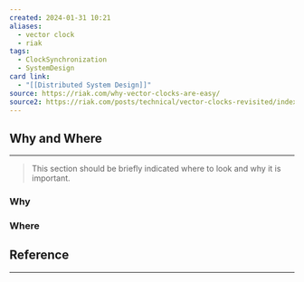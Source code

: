 ```yaml
---
created: 2024-01-31 10:21
aliases:
  - vector clock
  - riak
tags:
  - ClockSynchronization
  - SystemDesign
card link:
  - "[[Distributed System Design]]"
source: https://riak.com/why-vector-clocks-are-easy/
source2: https://riak.com/posts/technical/vector-clocks-revisited/index.html?p=9545.html
---
```

## Why and Where
---
> This section should be briefly indicated where to look and why it is important.

### Why


### Where





## Reference
---